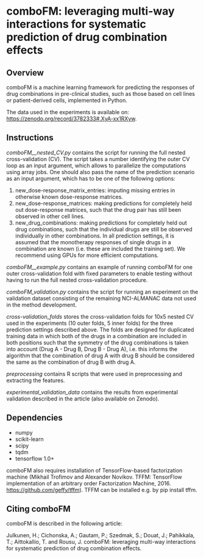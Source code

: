 # comboFM: leveraging multi-way interactions for systematic prediction of drug combination effects

## Overview

comboFM is a machine learning framework for predicting the responses of drug combinations in pre-clinical studies, such as those based on cell lines or patient-derived cells, implemented in Python. 

The data used in the experiments is available on: https://zenodo.org/record/3782333#.XyA-xx1RXyw.

## Instructions

*comboFM__nested_CV.py* contains the script for running the full nested cross-validation (CV). The script takes a number identifying the outer CV loop as an input argument, which allows to parallelize the computations using array jobs.  One should also pass the name of the prediction scenario as an input argument, which has to be one of the following options: 
1. new_dose-response_matrix_entries: imputing missing entries in otherwise known dose-response matrices.
2. new_dose-response_matrices: making predictions for completely held out dose-response matrices, such that the drug pair has still been observed in other cell lines.
3. new_drug_combinations: making predictions for completely held out drug combinations, such that the individual drugs are still be observed individually in other combinations.
In all prediction settings, it is assumed that the monotherapy responses of single drugs in a combination are known (i.e. these are included the training set). We recommend using GPUs for more efficient computations.

*comboFM__example.py* contains an example of running comboFM for one outer cross-validation fold with fixed parameters to enable testing without having to run the full nested cross-validation procedure. 

*comboFM_validation.py* contains the script for running an experiment on the validation dataset consisting of the remaining NCI-ALMANAC data not used in the method development. 

*cross-validation_folds* stores the cross-validation folds for 10x5 nested CV used in the experiments (10 outer folds, 5 inner folds) for the three prediction settings described above. The folds are designed for duplicated training data in which both of the drugs in a combination are included in both positions such that the symmetry of the drug combinations is taken into account (Drug A - Drug B, Drug B - Drug A), i.e. this informs the algorithm that the combination of drug A with drug B should be considered the same as the combination of drug B with drug A. 

*preprocessing* contains R scripts that were used in preprocessing and extracting the features.

*experimental_validation_data* contains the results from experimental validation described in the article (also available on Zenodo). 

## Dependencies

- numpy
- scikit-learn
- scipy
- tqdm
- tensorflow 1.0+

comboFM also requires installation of TensorFlow-based factorization machine (Mikhail Trofimov and Alexander Novikov. TFFM: TensorFlow implementation of an arbitrary order Factorization Machine, 2016. https://github.com/geffy/tffm). TFFM can be installed e.g. by pip install tffm. 

## Citing comboFM

comboFM is described in the following article:

Julkunen, H.; Cichonska, A.; Gautam, P.; Szedmak, S.; Douat, J.; Pahikkala, T.; Aittokallio, T. and Rousu, J. comboFM: leveraging multi-way interactions for systematic prediction of drug combination effects.


